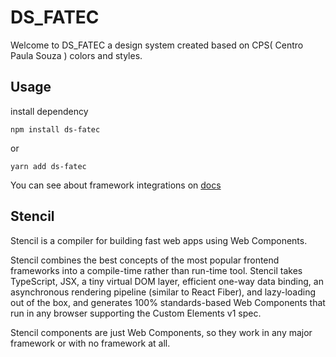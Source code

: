# DS_FATEC

Welcome to DS_FATEC a design system created based on CPS( Centro Paula Souza ) colors and styles. 

## Usage
install dependency

`npm install ds-fatec`

or

`yarn add ds-fatec`

You can see about framework integrations on [docs](https://stenciljs.com/docs/)
## Stencil

Stencil is a compiler for building fast web apps using Web Components.

Stencil combines the best concepts of the most popular frontend frameworks into a compile-time rather than run-time tool.  Stencil takes TypeScript, JSX, a tiny virtual DOM layer, efficient one-way data binding, an asynchronous rendering pipeline (similar to React Fiber), and lazy-loading out of the box, and generates 100% standards-based Web Components that run in any browser supporting the Custom Elements v1 spec.

Stencil components are just Web Components, so they work in any major framework or with no framework at all.

